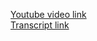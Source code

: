 [Youtube video link](https://youtu.be/qQGeRJVlWxc)\
[Transcript link](https://docs.google.com/document/d/1wDhdhG0L2VXxaQkIzxnrb_RGAfBQaq5qDHelkJWQxTg/edit?usp=sharing)
